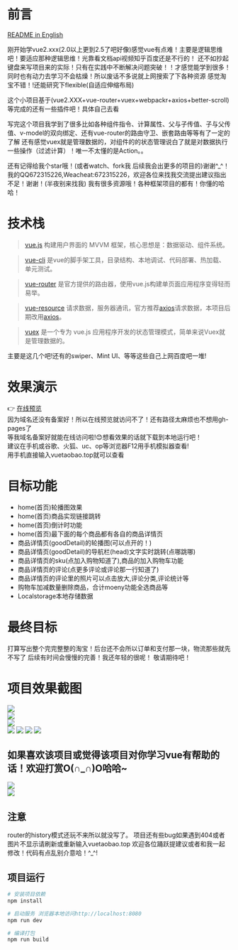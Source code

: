 # 前言

[README in English](https://github.com/junephone/vue-taobao/blob/master/README-en.md)

刚开始学vue2.xxx(2.0以上更到2.5了吧好像)感觉vue有点难！主要是逻辑思维吧！要适应那种逻辑思维！光靠看文档api视频知乎百度还是不行的！
还不如抄起键盘来写项目来的实际！只有在实践中不断解决问题突破！！才感觉能学到很多！同时也有动力去学习不会枯燥！所以废话不多说就上网搜索了下各种资源
感觉淘宝不错！!还能研究下flexible(自适应伸缩布局)

这个小项目基于(vue2.XXX+vue-router+vuex+webpackr+axios+better-scroll)等完成的还有一些插件吧！具体自己去看

写完这个项目我学到了很多比如各种组件指令、计算属性、父与子传值、子与父传值、v-model的双向绑定、还有vue-router的路由守卫、嵌套路由等等有了一定的了解
还有感觉vuex就是管理数据的，对组件的的状态管理说白了就是对数据执行一些操作（过滤计算）！唯一不太懂的是Action。。


还有记得给我个star哦！(或者watch、fork我 后续我会出更多的项目的)谢谢^_^！
我的QQ672315226,Weacheat:672315226，欢迎各位来找我交流提出建议指出不足！谢谢！(半夜别来找我)
我有很多资源哦！各种框架项目的都有！你懂的哈哈！




# 技术栈
> [vue.js](https://cn.vuejs.org/) 构建用户界面的 MVVM 框架，核心思想是：数据驱动、组件系统。

> [vue-cli](https://www.npmjs.com/package/vue-cli) 是vue的脚手架工具，目录结构、本地调试、代码部署、热加载、单元测试。

> [vue-router](https://router.vuejs.org/zh-cn/) 是官方提供的路由器，使用vue.js构建单页面应用程序变得轻而易举。

> [vue-resource](https://www.npmjs.com/package/vue-resource) 请求数据，服务器通讯，官方推荐[axios](https://www.npmjs.com/package/axios)请求数据，本项目后期改用[axios](https://www.npmjs.com/package/axios)。

> [vuex](https://vuex.vuejs.org/zh-cn/) 是一个专为  vue.js 应用程序开发的状态管理模式，简单来说Vuex就是管理数据的。

主要是这几个吧!还有的swiper、Mint UI、等等这些自己上网百度吧一堆!




# 效果演示
:point_right: [在线预览](http://vuetaobao.top "在线预览")<br>
因为域名还没有备案好！所以在线预览就访问不了！还有路径太麻烦也不想用gh-pages了<br>
等我域名备案好就能在线访问啦!:blush:想看效果的话就下载到本地运行吧！<br>
建议在手机或谷歌、火狐、uc、op等浏览器F12用手机模拟器查看!<br>
用手机直接输入vuetaobao.top就可以查看<br>


# 目标功能
* home(首页)轮播图效果
* home(首页)商品实现链接跳转
* home(首页)倒计时功能
* home(首页)最下面的每个商品都有各自的商品详情页
* 商品详情页(goodDetail)的轮播图(可以点开的！)
* 商品详情页(goodDetail)的导航栏(head)文字实时跳转(点哪跳哪)
* 商品详情页的sku(点加入购物知道了),商品的加入购物车功能
* 商品详情页的评论(点更多评论或评论那一行知道了)
* 商品详情页的评论里的照片可以点击放大,评论分类,评论统计等
* 购物车加减数量删除商品，合计moeny功能全选商品等
* Localstorage本地存储数据


# 最终目标

打算写出整个完完整整的淘宝！后台还不会所以订单和支付那一块，物流那些就先不写了
后续有时间会慢慢的完善！我还年轻的很呢！ 敬请期待吧！



# 项目效果截图
![](https://github.com/junephone/vue-taobao/blob/master/src/assets/zs/good1.gif)<br>
![](https://github.com/junephone/vue-taobao/blob/master/src/assets/zs/good2.gif)<br>
![](https://github.com/junephone/vue-taobao/blob/master/src/assets/zs/good3.gif)<br>
![](https://github.com/junephone/vue-taobao/blob/master/src/assets/zs/home.jpg)
![](https://github.com/junephone/vue-taobao/blob/master/src/assets/zs/express.png)
![](https://github.com/junephone/vue-taobao/blob/master/src/assets/zs/shopcart.png)
![](https://github.com/junephone/vue-taobao/blob/master/src/assets/zs/mytaobao.png)


## 如果喜欢该项目或觉得该项目对你学习vue有帮助的话！欢迎打赏O(∩_∩)O哈哈~
![](https://github.com/junephone/vue-taobao/blob/master/src/assets/zs/pays.png)<br>
![](https://github.com/junephone/vue-taobao/blob/master/src/assets/zs/weacheats.png)<br>


## 注意
router的history模式还玩不来所以就没写了。
项目还有些bug如果遇到404或者图片不显示请刷新或重新输入vuetaobao.top
欢迎各位踊跃提建议或者和我一起修改！代码有点乱别介意哈！^_^!



## 项目运行

``` bash
# 安装项目依赖
npm install

# 启动服务 浏览器本地访问http://localhost:8080
npm run dev

# 编译打包
npm run build






